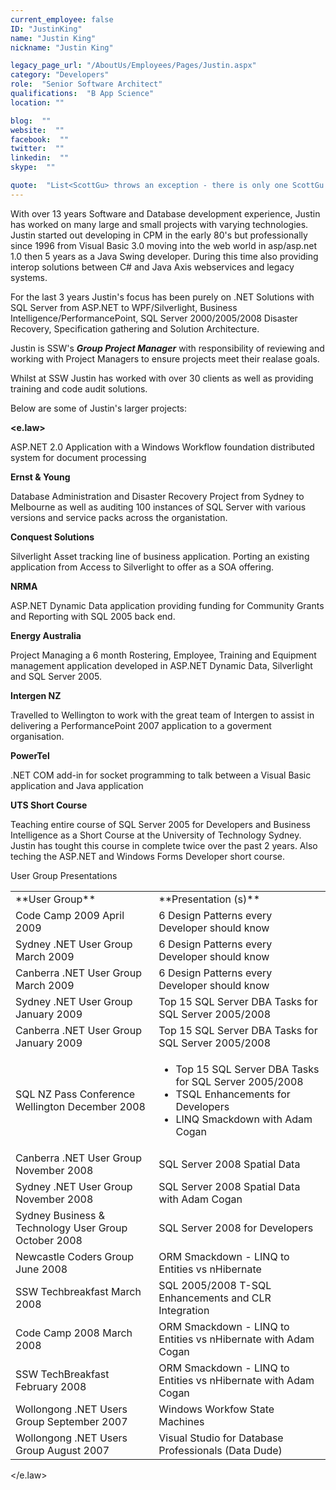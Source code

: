 ```yaml
---
current_employee: false
ID: "JustinKing"
name: "Justin King"
nickname: "Justin King"

legacy_page_url: "/AboutUs/Employees/Pages/Justin.aspx"
category: "Developers"
role:  "Senior Software Architect"
qualifications:  "B App Science"
location: ""

blog:  ""
website:  ""
facebook:  ""
twitter:  ""
linkedin:  ""
skype:  ""

quote:  "List<ScottGu> throws an exception - there is only one ScottGu!"
---
```


With over 13 years Software and Database development experience, Justin has worked on many large and small projects with varying technologies. Justin started out developing in CPM in the early 80's but professionally since 1996 from Visual Basic 3.0 moving into the web world in asp/asp.net 1.0 then 5 years as a Java Swing developer. During this time also providing interop solutions between C# and Java Axis webservices and legacy systems.

For the last 3 years Justin's focus has been purely on .NET Solutions with SQL Server from ASP.NET to WPF/Silverlight, Business Intelligence/PerformancePoint, SQL Server 2000/2005/2008 Disaster Recovery, Specification gathering and Solution Architecture. 

Justin is SSW's ***Group Project Manager*** with responsibility of reviewing and working with Project Managers to ensure projects meet their realase goals.

Whilst at SSW Justin has worked with over 30 clients as well as providing training and code audit solutions.

Below are some of Justin's larger projects:

**<e.law>**

ASP.NET 2.0 Application with a Windows Workflow foundation distributed system for document processing

**Ernst & Young**

Database Administration and Disaster Recovery Project from Sydney to Melbourne as well as auditing 100 instances of SQL Server with various versions and service packs across the organistation.

**Conquest Solutions**

Silverlight Asset tracking line of business application. Porting an existing application from Access to Silverlight to offer as a SOA offering.

**NRMA**

ASP.NET Dynamic Data application providing funding for Community Grants and Reporting with SQL 2005 back end.

**Energy Australia**

Project Managing a 6 month Rostering, Employee, Training and Equipment management application developed in ASP.NET Dynamic Data, Silverlight and SQL Server 2005. 

**Intergen NZ**

Travelled to Wellington to work with the great team of Intergen to assist in delivering a PerformancePoint 2007 application to a goverment organisation.

**PowerTel**

.NET COM add-in for socket programming to talk between a Visual Basic application and Java application

**UTS Short Course**

Teaching entire course of SQL Server 2005 for Developers and Business Intelligence as a Short Course at the University of Technology Sydney. Justin has tought this course in complete twice over the past 2 years. Also teching the ASP.NET and Windows Forms Developer short course.

User Group Presentations

<table style="width:100%" summary="">
<tbody>
<tr>
<td>**User Group**</td>
<td>**Presentation (s)**</td></tr>
<tr>
<td>Code Camp 2009 April 2009</td>
<td>6 Design Patterns every Developer should know</td></tr>
<tr>
<td>Sydney .NET User Group March 2009</td>
<td>6 Design Patterns every Developer should know</td></tr>
<tr>
<td>Canberra .NET User Group March 2009</td>
<td>6 Design Patterns every Developer should know</td></tr>
<tr>
<td>Sydney .NET User Group January 2009</td>
<td>Top 15 SQL Server DBA Tasks for SQL Server 2005/2008</td></tr>
<tr>
<td>Canberra .NET User Group January 2009</td>
<td>Top 15 SQL Server DBA Tasks for SQL Server 2005/2008</td></tr>
<tr>
<td>SQL NZ Pass Conference Wellington December 2008</td>
<td>

*   Top 15 SQL Server DBA Tasks for SQL Server 2005/2008
*   TSQL Enhancements for Developers
*   LINQ Smackdown with Adam Cogan</td></tr>
<tr>
<td>Canberra .NET User Group November 2008</td>
<td>SQL Server 2008 Spatial Data</td></tr>
<tr>
<td>Sydney .NET User Group November 2008</td>
<td>SQL Server 2008 Spatial Data with Adam Cogan</td></tr>
<tr>
<td>Sydney Business & Technology User Group October 2008</td>
<td>SQL Server 2008 for Developers</td></tr>
<tr>
<td>Newcastle Coders Group June 2008</td>
<td>ORM Smackdown - LINQ to Entities vs nHibernate</td></tr>
<tr>
<td>SSW Techbreakfast March 2008</td>
<td>SQL 2005/2008 T-SQL Enhancements and CLR Integration</td></tr>
<tr>
<td>Code Camp 2008 March 2008</td>
<td>ORM Smackdown - LINQ to Entities vs nHibernate with Adam Cogan</td></tr>
<tr>
<td>SSW TechBreakfast February 2008</td>
<td>ORM Smackdown - LINQ to Entities vs nHibernate with Adam Cogan </td></tr>
<tr>
<td>Wollongong .NET Users Group September 2007</td>
<td>Windows Workfow State Machines</td></tr>
<tr>
<td>Wollongong .NET Users Group August 2007</td>
<td>Visual Studio for Database Professionals (Data Dude)</td></tr></tbody></table>

</e.law>